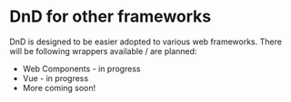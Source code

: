 # DnD for other frameworks

DnD is designed to be easier adopted to various web frameworks. 
There will be following wrappers available / are planned:

- Web Components - in progress
- Vue - in progress
- More coming soon!